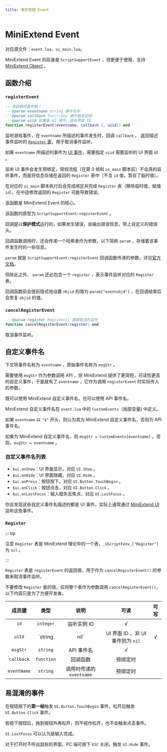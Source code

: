 ```yaml
---
title: 事件管理 Event
---
```




# MiniExtend Event

对应源文件：`event.lua`、`ui_main.lua`。

MiniExtend Event 的前身是 `ScriptSupportEvent` ，但更便于使用，支持 [MiniExtend Object](/api/object.html) 。

## 函数介绍

### `registerEvent`

```lua
---本函数检查参数！
---@param eventname string 事件名称
---@param callback fun():any 事件触发回调
---@param uiid 如果是 UI 事件，提供界面 ID
function registerEvent(eventname, callback [, uiid]) end
```

监听游戏事件，在 `eventname` 所描述的事件发生时，回调 `callback` 。
返回描述事件监听的 [`Register` 表](#register)，用于取消事件监听。

如果 `eventname` 所描述的事件为 [UI 事件](./document.html#UI-事件)，需要指定 `uiid` 需要监听的 UI 界面 id 。

监听 UI 事件会发生预绑定，常规流程（在第 0 帧和 `ui_main` 脚本前）不会真的监听事件，而是将信息存储在返回的 `Register` 表中（不含 `id` 值，暂存了临时值）。

在对应的 `ui_main` 脚本执行后会完成绑定并完成 `Register` 表（移除临时值，赋值 `id`），在中途修改返回的 `Register` 可能导致错误。

该函数是 MiniExtend Event 的核心。

该函数的原型为 `ScriptSupportEvent:registerEvent` 。

回调是以**保护模式**运行的，如果发生错误，会输出错误信息，带上自定义的错误头。

回调函数调用时，还会传递一个哈希表作为参数，以下简称 `param` ，存储着该事件发生时的一些信息。

`param` 就是 `ScriptSupportEvent:registerEvent` 回调函数传递的参数，详见[官方文档](https://developers.mini1.cn/wiki/event.html)。

但除此之外， `param` 还必包含一个 `register` ，表示事件监听对应的 `Register` 表。

回调函数前会提前隐式地设置 `objid` 的值为 `param["eventobjd"]` ，在回调结束后会恢复 `objid` 的值。

### `cancelRegisterEvent`

```lua
---@param register Register[] 需要取消的监听
function cancelRegisterEvent(register) end
```

取消事件监听。

## 自定义事件名

下文将事件名称为 `eventname` ，原始事件名称为 `msgStr` 。

需要使用 `msgStr` 作为参数调用 API ，但 MiniExtend 提供了更简短，可读性更高的自定义事件，于是就有了 `eventname` ，它作为调用 `registerEvent` 时实际传入的参数。

既可以使用 MiniExtend 自定义事件名，也可以使用 API 事件名。 

MiniExtend 自定义事件名在 `event.lua` 中的 `CustomEvents`（局部变量) 中定义。

如果 `eventname` 以 `"$"` 开头，则认为其为 MiniExtend 自定义事件名，否则为 API 事件名。

如果为 MiniExtend 自定义事件名，则 `msgStr = CustomEvents[eventname]` 。否则，`msgStr = eventname` 。

### 自定义事件名列表

- `$ui.onShow`：UI 界面显示，对应 `UI.Show` 。
- `$ui.onHide`：UI 界面隐藏，对应 `UI.Hide` 。
- `$ui.onPress`：按钮按下，对应 `UI.Button.TouchBegin` 。
- `$ui.onClick`：按钮点击，对应 `UI.Button.Click` 。
- `$ui.onLostFocus`：输入框失去焦点，对应 `UI.LostFocus` 。

你会发现这些自定义事件名描述的都是 UI 事件，实际上通常通过 [MiniExtend UI](/api/ui.html) 监听这些事件。

### `Register`<Badge text="虚拟" type="warning"/>

::: tip

注意 `Register` 表是 MiniExtend 理论中的一个表，`_GScriptFenv_["Register"]` 为 `nil` 。

:::

`Register` 表是 `registerEvent` 的返回值，用于作为 `cancelRegisterEvent()` 的参数来取消事件监听。

不要修改 `Register` 表的值，仅将整个表作为参数调用 `cancelRegisterEvent()`，以下内容只是为了方便开发者。

| 成员键 | 类型 | 说明 | 可读 | 可写 |
| :--: | :--: | :---: | :---: | :---: |
| `id` | `integer` | 监听实例 ID | √ | |
| `uiId` | `string  |  nil` | UI 界面 ID ，非 UI 事件则为 `nil` | √ | |
| `msgStr` | `string` | API 事件名 | √ | |
| `callback` | `function` | 回调函数 | 预绑定时 | |
| `eventName` | `string` | 调用时传递的 `eventname` | 预绑定时 | |

## 易混淆的事件

在按钮按下的**第一帧**触发 `UI.Button.TouchBegin` 事件，松开后触发 `UI.Button.Click` 事件。

若按下按钮后，拖到按钮外再松开，则不视作松开，也不会触发点击事件。

`UI.LostFocus` 可以认为是输入完成。

对于打开时不呼出鼠标的界面，PC 端可按下 `ESC` 关闭，触发 `UI.Hide` 事件。